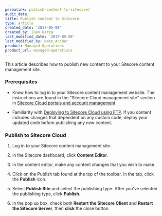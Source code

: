 ```yaml
---
permalink: publish-content-to-sitecore/
audit_date:
title: Publish content to Sitecore
type: article
created_date: '2017-05-08'
created_by: Juan Garza
last_modified_date: '2017-05-08'
last_modified_by: Nate Archer
product: Managed Operations
product_url: managed-operations
---
```


This article describes how to publish new content to your Sitecore content management site.

### Prerequisites

- Know how to log in to your Sitecore content management website. The instructions are found in the "Sitecore Cloud management site" section in [Sitecore Cloud portals and account management](/how-to/sitecore-cloud-portals-and-account-management/)

- Familiarity with [Deploying to Sitecore Cloud using FTP](/how-to/deploy-to-sitecore-cloud-using-ftp/). If you content includes changes that dependent on any custom code, deploy your updated code before publishing any new content.

### Publish to Sitecore Cloud

1. Log in to your Sitecore content management site.

2. In the Sitecore dashboard, click **Content Editor**.

3. In the content editor, make any content changes that you wish to make.

4. Click on the Publish tab found at the top of the toolbar. In the tab, click the **Publish** icon.

5. Select **Publish Site** and select the publishing type. After you've selected the publishing type, click **Publish**.

6. In the pop up box, check both **Restart the Sitecore Client** and **Restart the Sitecore Server**, then **click** the close button. 
